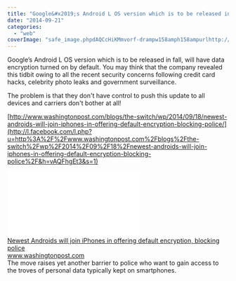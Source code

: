 ```yaml
---
title: "Google&#x2019;s Android L OS version which is to be released in fall, will have data en..."
date: "2014-09-21"
categories: 
  - "web"
coverImage: "safe_image.phpdAQCcHiKMmvorf-drampw158amph158ampurlhttp://www.washingtonpost.com/rf/image_908w/WashingtonPost/Content/Blogs/the-switch/Images/DV1794424-262.jpg"
---
```


Google’s Android L OS version which is to be released in fall, will have data encryption turned on by default. You may think that the company revealed this tidbit owing to all the recent security concerns following credit card hacks, celebrity photo leaks and government surveillance.  
  
The problem is that they don't have control to push this update to all devices and carriers don't bother at all!  
  
[http://www.washingtonpost.com/blogs/the-switch/wp/2014/09/18/newest-androids-will-join-iphones-in-offering-default-encryption-blocking-police/](http://l.facebook.com/l.php?u=http%3A%2F%2Fwww.washingtonpost.com%2Fblogs%2Fthe-switch%2Fwp%2F2014%2F09%2F18%2Fnewest-androids-will-join-iphones-in-offering-default-encryption-blocking-police%2F&h=vAQFhgEt3&s=1)  
  
[![](images/safe_image.php?d=AQCcHiKMmvorf-dr&w=158&h=158&url=http%3A%2F%2Fwww.washingtonpost.com%2Frf%2Fimage_908w%2FWashingtonPost%2FContent%2FBlogs%2Fthe-switch%2FImages%2FDV1794424-262.jpg)](http://l.facebook.com/l.php?u=http%3A%2F%2Fwww.washingtonpost.com%2Fblogs%2Fthe-switch%2Fwp%2F2014%2F09%2F18%2Fnewest-androids-will-join-iphones-in-offering-default-encryption-blocking-police%2F&h=lAQHxrQK7&s=1)  
[Newest Androids will join iPhones in offering default encryption, blocking police](http://l.facebook.com/l.php?u=http%3A%2F%2Fwww.washingtonpost.com%2Fblogs%2Fthe-switch%2Fwp%2F2014%2F09%2F18%2Fnewest-androids-will-join-iphones-in-offering-default-encryption-blocking-police%2F&h=aAQF798N5&s=1)  
www.washingtonpost.com  
The move raises yet another barrier to police who want to gain access to the troves of personal data typically kept on smartphones.
